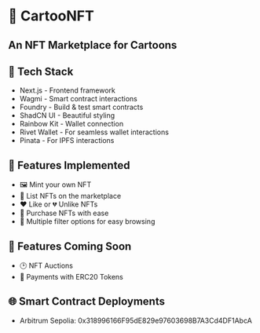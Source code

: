 # 🎨 CartooNFT
An NFT Marketplace for Cartoons
----

## 🚀 Tech Stack

- Next.js - Frontend framework
- Wagmi - Smart contract interactions
- Foundry - Build & test smart contracts
- ShadCN UI - Beautiful styling
- Rainbow Kit - Wallet connection
- Rivet Wallet - For seamless wallet interactions
- Pinata - For IPFS interactions
  

## 🌟 Features Implemented
- 🖼️ Mint your own NFT
- 📜 List NFTs on the marketplace
- ❤️ Like or 💔 Unlike NFTs
- 🛒 Purchase NFTs with ease
- 🧩 Multiple filter options for easy browsing

## 🚧 Features Coming Soon
- 🕑 NFT Auctions
- 💸 Payments with ERC20 Tokens

## 🌐 Smart Contract Deployments
- Arbitrum Sepolia: 0x318996166F95dE829e97603698B7A3Cd4DF1AbcA